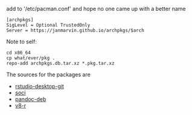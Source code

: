 add to '/etc/pacman.conf' and hope no one came up with a better name

```{R}
[archpkgs]
SigLevel = Optional TrustedOnly
Server = https://janmarvin.github.io/archpkgs/$arch
```

Note to self:
```{sh}
cd x86_64
cp what/ever/pkg .
repo-add archpkgs.db.tar.xz *.pkg.tar.xz
```

The sources for the packages are

* [rstudio-desktop-git](https://github.com/JanMarvin/rstudio-archlinuxpkg/tree/master/rstudio)
* [soci](https://github.com/JanMarvin/rstudio-archlinuxpkg/tree/master/soci)
* [pandoc-deb](https://github.com/JanMarvin/rstudio-archlinuxpkg/tree/master/pandoc)
* [v8-r](https://github.com/JanMarvin/v8-R)

